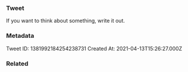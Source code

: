 ### Tweet
If you want to think about something, write it out.

### Metadata
Tweet ID: 1381992184254238731
Created At: 2021-04-13T15:26:27.000Z

### Related

